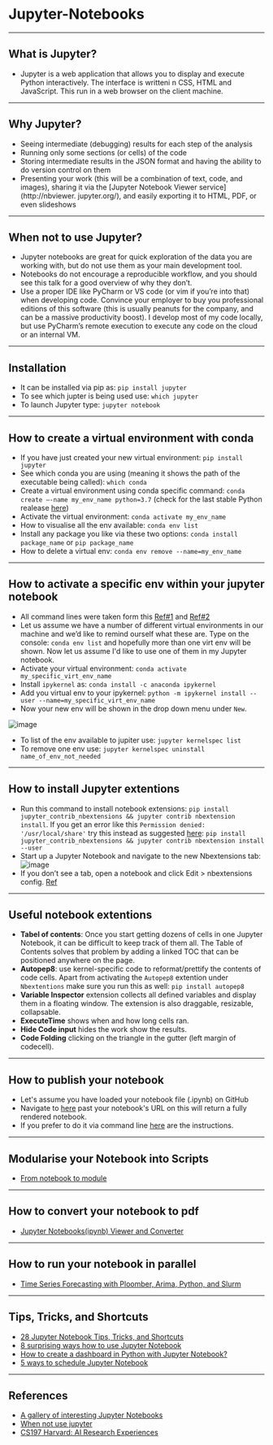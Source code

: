 # Jupyter-Notebooks
***

## What is Jupyter?
- Jupyter is a web application that allows you to display and execute Python interactively. The interface is writteni n CSS, HTML and JavaScript. This run in a web browser on the client machine.
***

## Why Jupyter?
- Seeing intermediate (debugging) results for each step of the analysis 
- Running only some sections (or cells) of the code 
- Storing intermediate results in the JSON format and having the ability to do version control on them 
- Presenting your work (this will be a combination of text, code, and images), sharing it via the [Jupyter Notebook Viewer service](http://nbviewer. jupyter.org/), and easily exporting it to HTML, PDF, or even slideshows 
***

## When not to use Jupyter?
- Jupyter notebooks are great for quick exploration of the data you are working with, but do not use them as your main development tool.
- Notebooks do not encourage a reproducible workflow, and you should see this talk for a good overview of why they don’t.
- Use a proper IDE like PyCharm or VS code (or vim if you’re into that) when developing code. Convince your employer to buy you professional editions of this software (this is usually peanuts for the company, and can be a massive productivity boost). I develop most of my code locally, but use PyCharm’s remote execution to execute any code on the cloud or an internal VM.
***

## Installation
- It can be installed via pip as: `pip install jupyter`
- To see which jupter is being used use: `which jupyter`
- To launch Jupyter type: `jupyter notebook`
***

## How to create a virtual environment with conda
- If you have just created your new virtual environment: `pip install jupyter`
- See which conda you are using (meaning it shows the path of the executable being called): `which conda`
- Create a virtual environment using conda specific command: `conda create –-name my_env_name python=3.7` (check for the last stable Python realease [here](https://www.python.org/downloads/macos/))
- Activate the virtual environment: `conda activate my_env_name` 
- How to visualise all the env available: `conda env list`
- Install any package you like via these two options: `conda install package_name` or `pip package_name`
- How to delete a virtual env: `conda env remove --name=my_env_name`
***

## How to activate a specific env within your jupyter notebook
- All command lines were taken form this [Ref#1](https://medium.com/@nrk25693/how-to-add-your-conda-environment-to-your-jupyter-notebook-in-just-4-steps-abeab8b8d084) and [Ref#2](https://janakiev.com/blog/jupyter-virtual-envs/)
- Let us assume we have a number of different virtual environments in our machine and we’d like to remind ourself what these are. Type on the console: `conda env list` and hopefully more than one virt env will be shown. Now let us assume I'd like to use one of them in my Jupyter notebook.
- Activate your virtual environment: `conda activate my_specific_virt_env_name`
- Install `ipykernel` as: `conda install -c anaconda ipykernel`
- Add you virtual env to your ipykernel: `python -m ipykernel install --user --name=my_specific_virt_env_name`
- Now your new env will be shown in the drop down menu under `New`.

![image](https://user-images.githubusercontent.com/89139139/150124430-456ce370-12ca-4eab-8504-cefeda2e8194.png)

- To list of the env available to jupiter use: `jupyter kernelspec list`
- To remove one env use: `jupyter kernelspec uninstall name_of_env_not_needed`
***

## How to install Jupyter extentions
- Run this command to install notebook extensions: `pip install jupyter_contrib_nbextensions && jupyter contrib nbextension install`. If you get an error like this `Permission denied: '/usr/local/share'` try this instead as suggested [here](https://github.com/Calysto/matlab_kernel/issues/68): `pip install jupyter_contrib_nbextensions && jupyter contrib nbextension install --user`
- Start up a Jupyter Notebook and navigate to the new Nbextensions tab:
![image](https://user-images.githubusercontent.com/89139139/150533233-ddc25295-9f2b-43b6-aea0-305cb0a497cd.png)
- If you don’t see a tab, open a notebook and click Edit > nbextensions config.
[Ref](https://towardsdatascience.com/jupyter-notebook-extensions-517fa69d2231)
***

## Useful notebook extentions
- **Tabel of contents**: Once you start getting dozens of cells in one Jupyter Notebook, it can be difficult to keep track of them all. The Table of Contents solves that problem by adding a linked TOC that can be positioned anywhere on the page.
- **Autopep8**: use kernel-specific code to reformat/prettify the contents of code cells. Apart from activating the `Autopep8` extention under `Nbextentions` make sure you run this as well: `pip install autopep8`
- **Variable Inspector** extension collects all defined variables and display them in a floating window. The extension is also draggable, resizable, collapsable.
- **ExecuteTime** shows when and how long cells ran.
- **Hide Code input** hides the work show the results.
- **Code Folding** clicking on the triangle in the gutter (left margin of codecell).
***

## How to publish your notebook
- Let's assume you have loaded your notebook file (.ipynb) on GitHub
- Navigate to [here](https://nbviewer.org/) past your notebook's URL on this will return a fully rendered notebook.
- If you prefer to do it via command line [here](https://reproducible-science-curriculum.github.io/publication-RR-Jupyter/02-exporting_the_notebook/index.html) are the instructions.
***

## Modularise your Notebook into Scripts
- [From notebook to module](https://towardsdatascience.com/modularise-your-notebook-into-scripts-5d5ccaf3f4f3)
***

## How to convert your notebook to pdf
- [Jupyter Notebooks(ipynb) Viewer and Converter](https://htmtopdf.herokuapp.com/ipynbviewer/)
***

## How to run your notebook in parallel
- [Time Series Forecasting with Ploomber, Arima, Python, and Slurm](https://www.kdnuggets.com/2022/03/time-series-forecasting-ploomber-arima-python-slurm.html)
***

## Tips, Tricks, and Shortcuts
- [28 Jupyter Notebook Tips, Tricks, and Shortcuts](https://www.dataquest.io/blog/jupyter-notebook-tips-tricks-shortcuts/)
- [8 surprising ways how to use Jupyter Notebook](https://mljar.com/blog/how-to-use-jupyter-notebook/)
- [How to create a dashboard in Python with Jupyter Notebook?](https://mljar.com/blog/dashboard-python-jupyter-notebook/)
- [5 ways to schedule Jupyter Notebook](https://mljar.com/blog/schedule-jupyter-notebook/)
***

## References
- [A gallery of interesting Jupyter Notebooks](https://github.com/jupyter/jupyter/wiki/A-gallery-of-interesting-Jupyter-Notebooks)
- [When not use jupyter](https://thuijskens.github.io/2018/11/13/useful-code-is-production-code/)
- [CS197 Harvard: AI Research Experiences](https://docs.google.com/document/d/1z5ELxpTw_U01jUB6-D6ILqHRPg6SSiLE7VFQryH3LPU/edit#)
